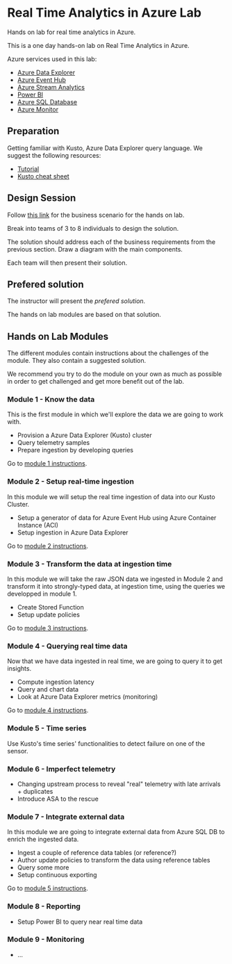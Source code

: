 # Real Time Analytics in Azure Lab

Hands on lab for real time analytics in Azure.

This is a one day hands-on lab on Real Time Analytics in Azure.

Azure services used in this lab:

*   [Azure Data Explorer](https://docs.microsoft.com/en-us/azure/data-explorer/data-explorer-overview)
*   [Azure Event Hub](https://docs.microsoft.com/en-us/azure/event-hubs/event-hubs-about)
*   [Azure Stream Analytics](https://docs.microsoft.com/en-us/azure/stream-analytics/stream-analytics-introduction)
*   [Power BI](https://docs.microsoft.com/en-us/power-bi/)
*   [Azure SQL Database](https://docs.microsoft.com/en-us/azure/sql-database/sql-database-technical-overview)
*   [Azure Monitor](https://docs.microsoft.com/en-us/azure/azure-monitor/overview)

## Preparation

Getting familiar with Kusto, Azure Data Explorer query language.  We suggest the following resources:
* [Tutorial](https://docs.microsoft.com/en-us/azure/data-explorer/kusto/query/tutorial)
* [Kusto cheat sheet](https://aka.ms/sql-analytics)

## Design Session

Follow [this link](business-context.md) for the business scenario for the hands on lab.

Break into teams of 3 to 8 individuals to design the solution.

The solution should address each of the business requirements from the previous section.  Draw a diagram with the main components.

Each team will then present their solution.

##  Prefered solution

The instructor will present the *prefered solution*.

The hands on lab modules are based on that solution.

## Hands on Lab Modules

The different modules contain instructions about the challenges of the module.  They also contain a suggested solution.

We recommend you try to do the module on your own as much as possible in order to get challenged and get more benefit out of the lab.

### Module 1 - Know the data

This is the first module in which we'll explore the data we are going to work with.

*	Provision a Azure Data Explorer (Kusto) cluster
*   Query telemetry samples
*   Prepare ingestion by developing queries

Go to [module 1 instructions](module-1).

### Module 2 - Setup real-time ingestion

In this module we will setup the real time ingestion of data into our Kusto Cluster.

*	Setup a generator of data for Azure Event Hub using Azure Container Instance (ACI)
*   Setup ingestion in Azure Data Explorer

Go to [module 2 instructions](module-2).

### Module 3 - Transform the data at ingestion time

In this module we will take the raw JSON data we ingested in Module 2 and transform it into strongly-typed data, at ingestion time, using the queries we developped in module 1.

*   Create Stored Function
*   Setup update policies

Go to [module 3 instructions](module-3).

### Module 4 - Querying real time data

Now that we have data ingested in real time, we are going to query it to get insights.

*   Compute ingestion latency
*   Query and chart data
*   Look at Azure Data Explorer metrics (monitoring)

Go to [module 4 instructions](module-4).

### Module 5 - Time series

Use Kusto's time series' functionalities to detect failure on one of the sensor.

### Module 6 - Imperfect telemetry

*	Changing upstream process to reveal "real" telemetry with late arrivals + duplicates
* Introduce ASA to the rescue

### Module 7 - Integrate external data

In this module we are going to integrate external data from Azure SQL DB to enrich the ingested data.

*	Ingest a couple of reference data tables (or reference?)
*	Author update policies to transform the data using reference tables
*	Query some more
*	Setup continuous exporting

Go to [module 5 instructions](module-5).

### Module 8 - Reporting

*	Setup Power BI to query near real time data

### Module 9 - Monitoring

*	...

